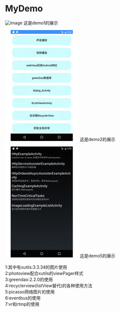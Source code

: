 # MyDemo
![image](https://github.com/wanglei360/MyDemo/blob/master/demo1/src/main/res/mipmap-hdpi/demo1.gif?raw=true) 这是demo1的展示

![image](https://github.com/wanglei360/MyDemo/blob/master/demo1/src/main/res/mipmap-hdpi/demo2.gif?raw=true) 这是demo2的展示

![image](https://github.com/wanglei360/MyDemo/blob/master/demo1/src/main/res/mipmap-hdpi/demo5.gif?raw=true) 这是demo5的展示
<br>
<br>1:其中有xutils:3.3.34的图片使用
<br>2:photoview配合xutils的viewPager样式
<br>3:greendao:2.2.0的使用
<br>4:recyclerview(listView替代)的各种使用方法
<br>5:picasso网络图片的使用
<br>6:eventbus的使用
<br>7:vr和rtmp的使用
